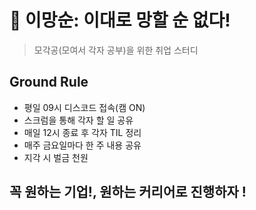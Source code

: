 # 💪 이망순: 이대로 망할 순 없다!

> 모각공(모여서 각자 공부)을 위한 취업 스터디

## Ground Rule
- 평일 09시 디스코드 접속(캠 ON)
- 스크럼을 통해 각자 할 일 공유
- 매일 12시 종료 후 각자 TIL 정리
- 매주 금요일마다 한 주 내용 공유
- 지각 시 벌금 천원


## 꼭 원하는 기업!, 원하는 커리어로 진행하자 !
